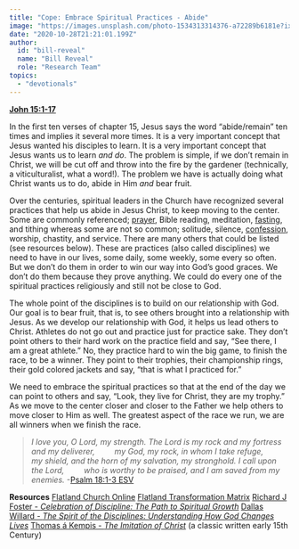 ```yaml
---
title: "Cope: Embrace Spiritual Practices - Abide"
image: "https://images.unsplash.com/photo-1534313314376-a72289b6181e?ixlib=rb-1.2.1&amp;q=85&amp;fm=jpg&amp;crop=entropy&amp;cs=srgb&amp;ixid=eyJhcHBfaWQiOjk2NjF9"
date: "2020-10-28T21:21:01.199Z"
author:
  id: "bill-reveal"
  name: "Bill Reveal"
  role: "Research Team"
topics:
  - "devotionals"
---
```

[**John 15:1-17**][main]

In the first ten verses of chapter 15, Jesus says the word “abide/remain” ten times and implies it several more times. It is a very important concept that Jesus wanted his disciples to learn. It is a very important concept that Jesus wants us to learn _and do_. The problem is simple, if we don’t remain in Christ, we will be cut off and throw into the fire by the gardener (technically, a viticulturalist, what a word!). The problem we have is actually doing what Christ wants us to do, abide in Him _and_ bear fruit.

Over the centuries, spiritual leaders in the Church have recognized several practices that help us abide in Jesus Christ, to keep moving to the center. Some are commonly referenced; [prayer][1], Bible reading, meditation, [fasting][2], and tithing whereas some are not so common; solitude, silence, [confession][3], worship, chastity, and service. There are many others that could be listed (see resources below). These are practices (also called disciplines) we need to have in our lives, some daily, some weekly, some every so often. But we don’t do them in order to win our way into God’s good graces. We don’t do them because they prove anything. We could do every one of the spiritual practices religiously and still not be close to God.

The whole point of the disciplines is to build on our relationship with God. Our goal is to bear fruit, that is, to see others brought into a relationship with Jesus. As we develop our relationship with God, it helps us lead others to Christ. Athletes do not go out and practice just for practice sake. They don’t point others to their hard work on the practice field and say, “See there, I am a great athlete.” No, they practice hard to win the big game, to finish the race, to be a winner. They point to their trophies, their championship rings, their gold colored jackets and say, “that is what I practiced for.”

We need to embrace the spiritual practices so that at the end of the day we can point to others and say, “Look, they live for Christ, they are my trophy.” As we move to the center closer and closer to the Father we help others to move closer to Him as well. The greatest aspect of the race we run, we are all winners when we finish the race.

> _I love you, O Lord, my strength.
> The Lord is my rock and my fortress and my deliverer,
> &nbsp; &nbsp; &nbsp; &nbsp; my God, my rock, in whom I take refuge,
> &nbsp; &nbsp; &nbsp; &nbsp; my shield, and the horn of my salvation, my stronghold.
> I call upon the Lord,
> &nbsp; &nbsp; &nbsp; &nbsp; who is worthy to be praised,
> and I am saved from my enemies._ -[Psalm‬ ‭18:1-3‬ ‭ESV‬‬][4]

**Resources**
[Flatland Church Online][5]
[Flatland Transformation Matrix][6]
[Richard J Foster - _Celebration of Discipline: The Path to Spiritual Growth_][foster]
[Dallas Willard - _The Spirit of the Disciplines: Understanding How God Changes Lives_][willard]
[Thomas á Kempis - _The Imitation of Christ_][kempis] (a classic written early 15th Century)

[1]: https://flatlandchurch.com/resources/daily-prayer/
[2]: https://flatlandchurch.com/resources/fasting/
[3]: https://flatlandchurch.com/resources/confession/
[4]: https://www.bible.com/59/psa.18.1-3.esv
[5]: https://flatlandchurch.com/resources/
[6]: https://transform.flatland.church/disciplines
[foster]: https://renovare.org/books/celebration-of-discipline
[willard]: https://dwillard.org/books/spirit-of-the-disciplines
[kempis]: https://www.goodreads.com/author/list/128952.Thomas_Kempis
[main]: https://www.bible.com/111/john.15.1-17
